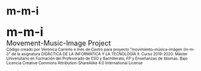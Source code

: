 # m-m-i
<font size="6">
<b>m-m-i</b>
<br> 
<font size="4"> Movement-Music-Image Project
<br>
  <font size="1">
Código creado por Verónica Carreño e Inés de Castro para proyecto "movimiento-música-imágen (m-m-i)"
de la asignatura DIDÁCTICA DE LA INFORMÁTICA Y LA TECNOLOGÍA II. Curso 2019-2020.
Máster Universitario en Formación del Profesorado de ESO y Bachillerato, FP y Enseñanzas de Idiomas.
Bajo Licencia Creative Commons Attribution-ShareAlike 4.0 International License 

